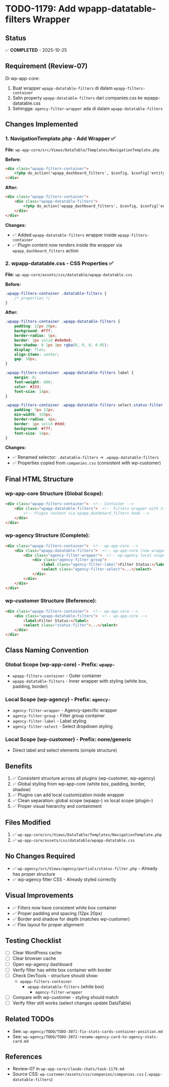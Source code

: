# TODO-1179: Add wpapp-datatable-filters Wrapper

## Status
✅ **COMPLETED** - 2025-10-25

## Requirement (Review-07)
Di wp-app-core:
1. Buat wrapper `wpapp-datatable-filters` di dalam `wpapp-filters-container`
2. Salin property `wpapp-datatable-filters` dari companies.css ke wpapp-datatable.css
3. Sehingga: `agency-filter-wrapper` ada di dalam `wpapp-datatable-filters`

## Changes Implemented

### 1. NavigationTemplate.php - Add Wrapper ✅
**File**: `wp-app-core/src/Views/DataTable/Templates/NavigationTemplate.php`

**Before:**
```html
<div class="wpapp-filters-container">
    <?php do_action('wpapp_dashboard_filters', $config, $config['entity']); ?>
</div>
```

**After:**
```html
<div class="wpapp-filters-container">
    <div class="wpapp-datatable-filters">
        <?php do_action('wpapp_dashboard_filters', $config, $config['entity']); ?>
    </div>
</div>
```

**Changes:**
- ✅ Added `wpapp-datatable-filters` wrapper inside `wpapp-filters-container`
- ✅ Plugin content now renders inside the wrapper via `wpapp_dashboard_filters` action

### 2. wpapp-datatable.css - CSS Properties ✅
**File**: `wp-app-core/assets/css/datatable/wpapp-datatable.css`

**Before:**
```css
.wpapp-filters-container .datatable-filters {
    /* properties */
}
```

**After:**
```css
.wpapp-filters-container .wpapp-datatable-filters {
    padding: 12px 20px;
    background: #fff;
    border-radius: 5px;
    border: 1px solid #e0e0e0;
    box-shadow: 0 1px 3px rgba(0, 0, 0, 0.05);
    display: flex;
    align-items: center;
    gap: 10px;
}

.wpapp-filters-container .wpapp-datatable-filters label {
    margin: 0;
    font-weight: 600;
    color: #333;
    font-size: 14px;
}

.wpapp-filters-container .wpapp-datatable-filters select.status-filter {
    padding: 7px 12px;
    min-width: 150px;
    border-radius: 4px;
    border: 1px solid #ddd;
    background: #fff;
    font-size: 14px;
}
```

**Changes:**
- ✅ Renamed selector: `.datatable-filters` → `.wpapp-datatable-filters`
- ✅ Properties copied from `companies.css` (consistent with wp-customer)

## Final HTML Structure

### wp-app-core Structure (Global Scope):
```html
<div class="wpapp-filters-container">  <!-- Container -->
    <div class="wpapp-datatable-filters">  <!-- Filters wrapper with styling -->
        <!-- Plugin content via wpapp_dashboard_filters hook -->
    </div>
</div>
```

### wp-agency Structure (Complete):
```html
<div class="wpapp-filters-container">  <!-- wp-app-core -->
    <div class="wpapp-datatable-filters">  <!-- wp-app-core (new wrapper) -->
        <div class="agency-filter-wrapper">  <!-- wp-agency local scope -->
            <div class="agency-filter-group">
                <label class="agency-filter-label">Filter Status:</label>
                <select class="agency-filter-select">...</select>
            </div>
        </div>
    </div>
</div>
```

### wp-customer Structure (Reference):
```html
<div class="wpapp-filters-container">  <!-- wp-app-core -->
    <div class="wpapp-datatable-filters">  <!-- wp-app-core -->
        <label>Filter Status:</label>
        <select class="status-filter">...</select>
    </div>
</div>
```

## Class Naming Convention

### Global Scope (wp-app-core) - Prefix: `wpapp-`
- `wpapp-filters-container` - Outer container
- `wpapp-datatable-filters` - Inner wrapper with styling (white box, padding, border)

### Local Scope (wp-agency) - Prefix: `agency-`
- `agency-filter-wrapper` - Agency-specific wrapper
- `agency-filter-group` - Filter group container
- `agency-filter-label` - Label styling
- `agency-filter-select` - Select dropdown styling

### Local Scope (wp-customer) - Prefix: none/generic
- Direct label and select elements (simple structure)

## Benefits
1. ✅ Consistent structure across all plugins (wp-customer, wp-agency)
2. ✅ Global styling from wp-app-core (white box, padding, border, shadow)
3. ✅ Plugins can add local customization inside wrapper
4. ✅ Clean separation: global scope (wpapp-) vs local scope (plugin-)
5. ✅ Proper visual hierarchy and containment

## Files Modified
1. ✅ `wp-app-core/src/Views/DataTable/Templates/NavigationTemplate.php`
2. ✅ `wp-app-core/assets/css/datatable/wpapp-datatable.css`

## No Changes Required
- ✅ `wp-agency/src/Views/agency/partials/status-filter.php` - Already has proper structure
- ✅ wp-agency filter CSS - Already styled correctly

## Visual Improvements
- ✅ Filters now have consistent white box container
- ✅ Proper padding and spacing (12px 20px)
- ✅ Border and shadow for depth (matches wp-customer)
- ✅ Flex layout for proper alignment

## Testing Checklist
- [ ] Clear WordPress cache
- [ ] Clear browser cache
- [ ] Open wp-agency dashboard
- [ ] Verify filter has white box container with border
- [ ] Check DevTools - structure should show:
  - `wpapp-filters-container`
    - `wpapp-datatable-filters` (white box)
      - `agency-filter-wrapper`
- [ ] Compare with wp-customer - styling should match
- [ ] Verify filter still works (select changes update DataTable)

## Related TODOs
- See: `wp-agency/TODO/TODO-3071-fix-stats-cards-container-position.md`
- See: `wp-agency/TODO/TODO-3072-rename-agency-card-to-agency-stats-card.md`

## References
- Review-07 in `wp-app-core/claude-chats/task-1179.md`
- Source CSS: `wp-customer/assets/css/companies/companies.css` (`.wpapp-datatable-filters`)
